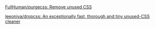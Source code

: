
[FullHuman/purgecss: Remove unused CSS](https://github.com/FullHuman/purgecss)

[leeoniya/dropcss: An exceptionally fast, thorough and tiny unused-CSS cleaner](https://github.com/leeoniya/dropcss)
